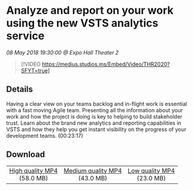 # Analyze and report on your work using the new VSTS analytics service

*08 May 2018 19:30:00 @ Expo Hall Theater 2*

> [!VIDEO https://medius.studios.ms/Embed/Video/THR2020?SFYT=true]

## Details

Having a clear view on your teams backlog and in-flight work is essential with a fast moving Agile team. Presenting all the information about your work and how the project is doing is key to helping to build stakeholder trust. Learn about the brand new analytics and reporting capabilities in VSTS and how they help you get instant visibility on the progress of your development teams. (00:23:17)

## Download

||||
|:--:|:----:|:-:|
|[High quality MP4](https://sec.ch9.ms/ch9/aa91/17a784d5-211b-4a3b-8deb-a904cba8aa91/THR2020_high.mp4)<br />(58.0 MB)|[Medium quality MP4](https://sec.ch9.ms/ch9/aa91/17a784d5-211b-4a3b-8deb-a904cba8aa91/THR2020_mid.mp4)<br />(43.0 MB)|[Low quality MP4](https://sec.ch9.ms/ch9/aa91/17a784d5-211b-4a3b-8deb-a904cba8aa91/THR2020.mp4)<br />(23.0 MB)|